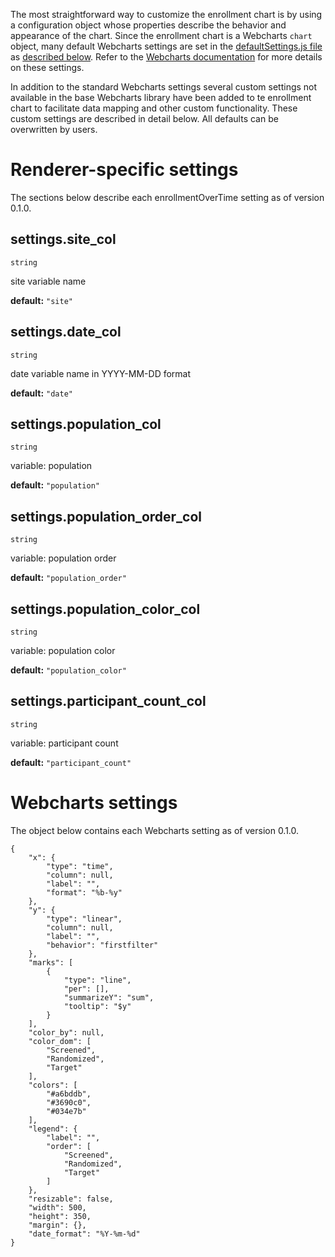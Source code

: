 The most straightforward way to customize the enrollment chart is by using a configuration object whose properties describe the behavior and appearance of the chart. Since the enrollment chart is a Webcharts `chart` object, many default Webcharts settings are set in the [defaultSettings.js file](https://github.com/RhoInc/query-overview/blob/master/src/defaultSettings.js) as [described below](#webcharts-settings). Refer to the [Webcharts documentation](https://github.com/RhoInc/Webcharts/wiki/Chart-Configuration) for more details on these settings.

In addition to the standard Webcharts settings several custom settings not available in the base Webcharts library have been added to te enrollment chart to facilitate data mapping and other custom functionality. These custom settings are described in detail below. All defaults can be overwritten by users.

# Renderer-specific settings
The sections below describe each enrollmentOverTime setting as of version 0.1.0.

## settings.site_col
`string`

site variable name

**default:** `"site"`



## settings.date_col
`string`

date variable name in YYYY-MM-DD format

**default:** `"date"`



## settings.population_col
`string`

variable: population

**default:** `"population"`



## settings.population_order_col
`string`

variable: population order

**default:** `"population_order"`



## settings.population_color_col
`string`

variable: population color

**default:** `"population_color"`



## settings.participant_count_col
`string`

variable: participant count

**default:** `"participant_count"`




# Webcharts settings
The object below contains each Webcharts setting as of version 0.1.0.

```
{
    "x": {
        "type": "time",
        "column": null,
        "label": "",
        "format": "%b-%y"
    },
    "y": {
        "type": "linear",
        "column": null,
        "label": "",
        "behavior": "firstfilter"
    },
    "marks": [
        {
            "type": "line",
            "per": [],
            "summarizeY": "sum",
            "tooltip": "$y"
        }
    ],
    "color_by": null,
    "color_dom": [
        "Screened",
        "Randomized",
        "Target"
    ],
    "colors": [
        "#a6bddb",
        "#3690c0",
        "#034e7b"
    ],
    "legend": {
        "label": "",
        "order": [
            "Screened",
            "Randomized",
            "Target"
        ]
    },
    "resizable": false,
    "width": 500,
    "height": 350,
    "margin": {},
    "date_format": "%Y-%m-%d"
}
```